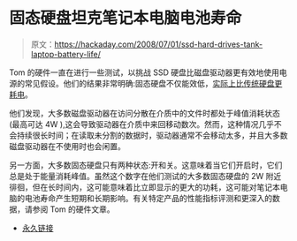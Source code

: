 # 固态硬盘坦克笔记本电脑电池寿命

> 原文：<https://hackaday.com/2008/07/01/ssd-hard-drives-tank-laptop-battery-life/>

Tom 的硬件一直在进行一些测试，以挑战 SSD 硬盘比磁盘驱动器更有效地使用电源的常见假设。他们的结果非常明确:固态硬盘不仅能效低，[实际上比传统硬盘更耗电](http://www.tomshardware.com/reviews/ssd-hdd-battery,1955-5.html)。

他们发现，大多数磁盘驱动器在访问分散在介质中的文件时都处于峰值消耗状态(最高可达 4W ),这会导致驱动器在介质中来回移动数次。然而，这种情况几乎不会持续很长时间；在读取未分割的数据时，驱动器通常不会移动太多，并且大多数磁盘驱动器在不使用时也会闲置。

另一方面，大多数固态硬盘只有两种状态:开和关。这意味着当它们开启时，它们总是处于能量消耗峰值。虽然这个数字在他们测试的大多数固态硬盘的 2W 附近徘徊，但在长时间内，这可能意味着比立即显示的更大的功耗，这可能对笔记本电脑的电池寿命产生短期和长期影响。有关特定产品的性能指标评测和更深入的数据，请参阅 Tom 的硬件文章。

*   [永久链接](http://www.tomshardware.com/reviews/ssd-hdd-battery,1955-5.html)